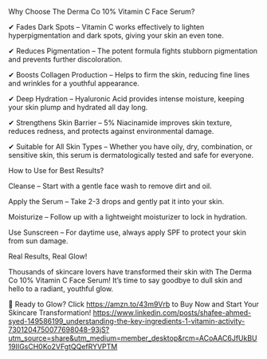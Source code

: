 Why Choose The Derma Co 10% Vitamin C Face Serum?

✔ Fades Dark Spots – Vitamin C works effectively to lighten hyperpigmentation and dark spots, giving your skin an even tone.

✔ Reduces Pigmentation – The potent formula fights stubborn pigmentation and prevents further discoloration.

✔ Boosts Collagen Production – Helps to firm the skin, reducing fine lines and wrinkles for a youthful appearance.

✔ Deep Hydration – Hyaluronic Acid provides intense moisture, keeping your skin plump and hydrated all day long.

✔ Strengthens Skin Barrier – 5% Niacinamide improves skin texture, reduces redness, and protects against environmental damage.

✔ Suitable for All Skin Types – Whether you have oily, dry, combination, or sensitive skin, this serum is dermatologically tested and safe for everyone.

How to Use for Best Results?

Cleanse – Start with a gentle face wash to remove dirt and oil.

Apply the Serum – Take 2-3 drops and gently pat it into your skin.

Moisturize – Follow up with a lightweight moisturizer to lock in hydration.

Use Sunscreen – For daytime use, always apply SPF to protect your skin from sun damage.

Real Results, Real Glow!

Thousands of skincare lovers have transformed their skin with The Derma Co 10% Vitamin C Face Serum! It’s time to say goodbye to dull skin and hello to a radiant, youthful glow.

💛 Ready to Glow? Click https://amzn.to/43m9Vrb to Buy Now and Start Your Skincare Transformation!
https://www.linkedin.com/posts/shafee-ahmed-syed-149586199_understanding-the-key-ingredients-1-vitamin-activity-7301204750077698048-93jS?utm_source=share&utm_medium=member_desktop&rcm=ACoAAC6JfUkBU19IIGsCH0Ko2VFgtQQefRYVPTM
